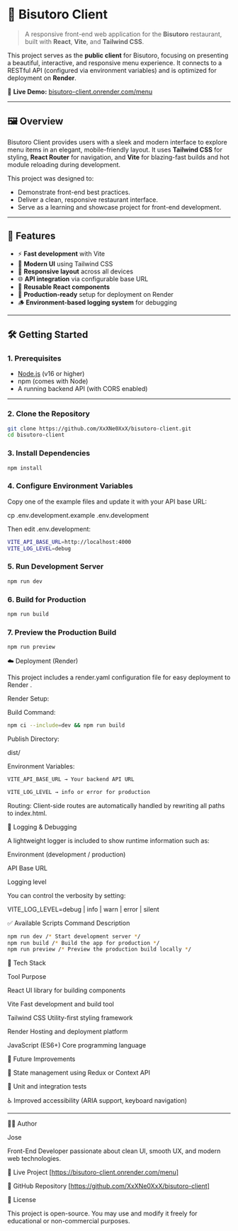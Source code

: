 # 🍣 Bisutoro Client

> A responsive front-end web application for the **Bisutoro** restaurant, built with **React**, **Vite**, and **Tailwind CSS**.

This project serves as the **public client** for Bisutoro, focusing on presenting a beautiful, interactive, and responsive menu experience. It connects to a RESTful API (configured via environment variables) and is optimized for deployment on **Render**.

🔗 **Live Demo:** [bisutoro-client.onrender.com/menu](https://bisutoro-client.onrender.com/menu)

---

## 🖼️ Overview

Bisutoro Client provides users with a sleek and modern interface to explore menu items in an elegant, mobile-friendly layout. It uses **Tailwind CSS** for styling, **React Router** for navigation, and **Vite** for blazing-fast builds and hot module reloading during development.

This project was designed to:

- Demonstrate front-end best practices.
- Deliver a clean, responsive restaurant interface.
- Serve as a learning and showcase project for front-end development.

---

## 🚀 Features

- ⚡ **Fast development** with Vite
- 🎨 **Modern UI** using Tailwind CSS
- 📱 **Responsive layout** across all devices
- 🌐 **API integration** via configurable base URL
- 🧩 **Reusable React components**
- 🧱 **Production-ready** setup for deployment on Render
- 🪵 **Environment-based logging system** for debugging

---

## 🛠️ Getting Started

### 1. Prerequisites

- [Node.js](https://nodejs.org) (v16 or higher)
- npm (comes with Node)
- A running backend API (with CORS enabled)

---

### 2. Clone the Repository

```bash
git clone https://github.com/XxXNe0XxX/bisutoro-client.git
cd bisutoro-client
```

### 3. Install Dependencies

```bash
npm install
```

### 4. Configure Environment Variables

Copy one of the example files and update it with your API base URL:

cp .env.development.example .env.development

Then edit .env.development:

```bash
VITE_API_BASE_URL=http://localhost:4000
VITE_LOG_LEVEL=debug
```

### 5. Run Development Server

```bash
npm run dev
```

### 6. Build for Production

```bash
npm run build
```

### 7. Preview the Production Build

```bash
npm run preview
```

☁️ Deployment (Render)

This project includes a render.yaml configuration file for easy deployment to Render
.

Render Setup:

Build Command:

```bash
npm ci --include=dev && npm run build
```

Publish Directory:

dist/

Environment Variables:

```bash
VITE_API_BASE_URL → Your backend API URL

VITE_LOG_LEVEL → info or error for production
```

Routing:
Client-side routes are automatically handled by rewriting all paths to index.html.

🧩 Logging & Debugging

A lightweight logger is included to show runtime information such as:

Environment (development / production)

API Base URL

Logging level

You can control the verbosity by setting:

VITE_LOG_LEVEL=debug | info | warn | error | silent

✅ Available Scripts
Command Description
```bash
npm run dev /* Start development server */
npm run build /* Build the app for production */
npm run preview /* Preview the production build locally */
```

🧱 Tech Stack

Tool Purpose

React UI library for building components

Vite Fast development and build tool

Tailwind CSS Utility-first styling framework

Render Hosting and deployment platform

JavaScript (ES6+) Core programming language

🔮 Future Improvements

🧠 State management using Redux or Context API

🧪 Unit and integration tests

♿ Improved accessibility (ARIA support, keyboard navigation)

---

👨‍💻 Author

Jose

Front-End Developer passionate about clean UI, smooth UX, and modern web technologies.

🔗 Live Project [https://bisutoro-client.onrender.com/menu]

📂 GitHub Repository [https://github.com/XxXNe0XxX/bisutoro-client]

📜 License

This project is open-source. You may use and modify it freely for educational or non-commercial purposes.
